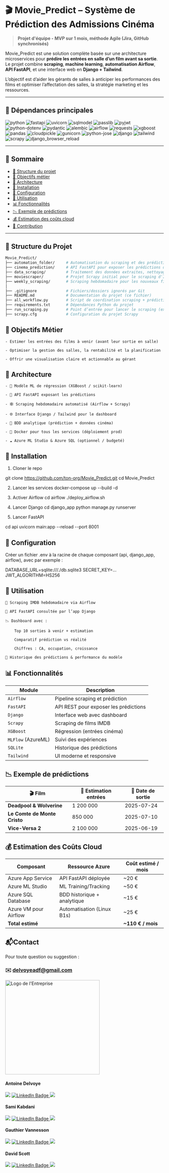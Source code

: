 # 🎬 Movie_Predict – Système de Prédiction des Admissions Cinéma

> **Projet d'équipe - MVP sur 1 mois, méthode Agile (Jira, GitHub synchronisés)**

Movie_Predict est une solution complète basée sur une architecture microservices pour **prédire les entrées en salle d’un film avant sa sortie**. Le projet combine **scraping**, **machine learning**, **automatisation Airflow**, **API FastAPI**, et une interface web en **Django + Tailwind**.

L’objectif est d’aider les gérants de salles à anticiper les performances des films et optimiser l’affectation des salles, la stratégie marketing et les ressources.

---

## 🧪 Dépendances principales

![python](https://img.shields.io/badge/python-3.11-blue.svg)
![fastapi](https://img.shields.io/badge/fastapi-0.110.2-blue.svg)
![uvicorn](https://img.shields.io/badge/uvicorn-0.29.0-blue.svg)
![sqlmodel](https://img.shields.io/badge/sqlmodel-0.0.18-blue.svg)
![passlib](https://img.shields.io/badge/passlib-1.7.4-blue.svg)
![pyjwt](https://img.shields.io/badge/pyjwt-2.8.0-blue.svg)
![python-dotenv](https://img.shields.io/badge/python--dotenv-1.0.1-blue.svg)
![pydantic](https://img.shields.io/badge/pydantic-2.7.1-blue.svg)
![alembic](https://img.shields.io/badge/alembic-1.13.1-blue.svg)
![airflow](https://img.shields.io/badge/airflow-2.9.1-blue.svg)
![requests](https://img.shields.io/badge/requests-2.32.3-blue.svg)
![xgboost](https://img.shields.io/badge/xgboost-2.0.3-blue.svg)
![pandas](https://img.shields.io/badge/pandas-2.2.2-blue.svg)
![cloudpickle](https://img.shields.io/badge/cloudpickle-3.0.0-blue.svg)
![gunicorn](https://img.shields.io/badge/gunicorn-22.0.0-blue.svg)
![python-jose](https://img.shields.io/badge/python--jose-3.3.0-blue.svg)
![django](https://img.shields.io/badge/django-5.0.6-blue.svg)
![tailwind](https://img.shields.io/badge/tailwindcss-3.4.1-blue.svg)
![scrapy](https://img.shields.io/badge/scrapy-2.12.0-blue.svg)
![django_browser_reload](https://img.shields.io/badge/django__browser__reload-1.12.1-blue.svg)

---

## 📑 Sommaire

- [📁 Structure du projet](#-structure-du-projet)
- [🎯 Objectifs métier](#-objectifs-métier)
- [🧱 Architecture](#-architecture)
- [🚀 Installation](#-installation)
- [🔧 Configuration](#-configuration)
- [🏃 Utilisation](#-utilisation)
- [📊 Fonctionnalités](#-fonctionnalités)
- [📉 Exemple de prédictions](#-exemple-de-prédictions)
- [💰 Estimation des coûts cloud](#-estimation-des-coûts-cloud)
- [🤝 Contribution](#-contribution)

---

## 📁 Structure du Projet

```bash
Movie_Predict/
├── automation_folder/     # Automatisation du scraping et des prédictions (ex: Airflow, Cron, scripts de planification)
├── cinema_prediction/     # API FastAPI pour exposer les prédictions du modèle
├── data_scraping/         # Traitement des données extraites, nettoyage, enrichissement, et feature engineering
├── moviescraper/          # Projet Scrapy initial pour le scraping d'IMDb
├── weekly_scraping/       # Scraping hebdomadaire pour les nouveaux films à prédire
│
├── .gitignore             # Fichiers/dossiers ignorés par Git
├── README.md              # Documentation du projet (ce fichier)
├── all_workflow.py        # Script de coordination scraping + prédiction (pipeline manuel ou déclenché)
├── requirements.txt       # Dépendances Python du projet
├── run_scraping.py        # Point d’entrée pour lancer le scraping (exécution directe)
├── scrapy.cfg             # Configuration du projet Scrapy

```

## 🎯 Objectifs Métier

    - Estimer les entrées des films à venir (avant leur sortie en salle)

    - Optimiser la gestion des salles, la rentabilité et la planification

    - Offrir une visualisation claire et actionnable au gérant

## 🧱 Architecture

    - 🧠 Modèle ML de régression (XGBoost / scikit-learn)

    - 🔌 API FastAPI exposant les prédictions

    - 🕸️ Scraping hebdomadaire automatisé (Airflow + Scrapy)

    - 🌐 Interface Django / Tailwind pour le dashboard

    - 💾 BDD analytique (prédiction + données cinéma)

    - 🧱 Docker pour tous les services (déploiement prod)

    - ☁️ Azure ML Studio & Azure SQL (optionnel / budgeté)

## 🚀 Installation
1. Cloner le repo

git clone https://github.com/ton-org/Movie_Predict.git
cd Movie_Predict

2. Lancer les services
docker-compose up --build -d

3. Activer Airflow
cd airflow
./deploy_airflow.sh

4. Lancer Django
cd django_app
python manage.py runserver

5. Lancer FastAPI

cd api
uvicorn main:app --reload --port 8001

## 🔧 Configuration
Créer un fichier .env à la racine de chaque composant (api, django_app, airflow), avec par exemple :

DATABASE_URL=sqlite:///./db.sqlite3
SECRET_KEY=...
JWT_ALGORITHM=HS256


## 🏃 Utilisation

    🔁 Scraping IMDB hebdomadaire via Airflow

    🧠 API FastAPI consultée par l’app Django

    📉 Dashboard avec :

        Top 10 sorties à venir + estimation

        Comparatif prédiction vs réalité

        Chiffres : CA, occupation, croissance

    🔎 Historique des prédictions & performance du modèle

## 📊 Fonctionnalités
| Module             | Description                           |
| ------------------ | ------------------------------------- |
| `Airflow`          | Pipeline scraping et prédiction       |
| `FastAPI`          | API REST pour exposer les prédictions |
| `Django`           | Interface web avec dashboard          |
| `Scrapy`           | Scraping de films IMDB                |
| `XGBoost`          | Régression (entrées cinéma)           |
| `MLFlow` (AzureML) | Suivi des expériences                 |
| `SQLite`           | Historique des prédictions            |
| `Tailwind`         | UI moderne et responsive              |

## 📉 Exemple de prédictions
| 🎬 Film                      | 🎯 Estimation entrées | 📅 Date de sortie |
| ---------------------------- | --------------------- | ----------------- |
| **Deadpool & Wolverine**     | 1 200 000             | 2025-07-24        |
| **Le Comte de Monte Cristo** | 850 000               | 2025-07-10        |
| **Vice-Versa 2**             | 2 100 000             | 2025-06-19        |

## 💰 Estimation des Coûts Cloud
| Composant             | Ressource Azure             | Coût estimé / mois |
| --------------------- | --------------------------- | ------------------ |
| Azure App Service     | API FastAPI déployée        | \~20 €             |
| Azure ML Studio       | ML Training/Tracking        | \~50 €             |
| Azure SQL Database    | BDD historique + analytique | \~15 €             |
| Azure VM pour Airflow | Automatisation (Linux B1s)  | \~25 €             |
| **Total estimé**      |                             | **\~110 € / mois** |

## 📬Contact

Pour toute question ou suggestion :

### ✉️ delvoyeadf@gmail.com  

<p align="left">
  <img src="prime_assurance/static/images/logo_entreprise.png" alt="Logo de l'Entreprise" width="300" height="auto">
</p>

<div>
<h4>Antoine Delvoye </h4>
<a href = "mailto: delvoyeadf@gmail.com"><img loading="lazy" src="https://img.shields.io/badge/Gmail-D14836?style=for-the-badge&logo=gmail&logoColor=white" target="_blank"></a>
<a href="www.linkedin.com/in/antoine-delvoye1" target="_blank">
  <img loading="lazy" src="https://img.shields.io/badge/-LinkedIn-%230077B5?style=for-the-badge&logo=linkedin&logoColor=white" alt="LinkedIn Badge" />
</a>  
<a href="https://github.com/A-Delvoye" target="_blank">
  <img loading="lazy" src="https://img.shields.io/badge/GitHub-181717?style=for-the-badge&logo=github&logoColor=white">
</a>
</div>

<div>
<h4>Sami Kabdani </h4>
<a href = "mailto: samikabdani.pro@gmail.com"><img loading="lazy" src="https://img.shields.io/badge/Gmail-D14836?style=for-the-badge&logo=gmail&logoColor=white" target="_blank"></a>
<a href="https://www.linkedin.com/in/hacene-z" target="_blank">
  <img loading="lazy" src="https://img.shields.io/badge/-LinkedIn-%230077B5?style=for-the-badge&logo=linkedin&logoColor=white" alt="LinkedIn Badge" />
</a>  
<a href="https://github.com/Sami-Kbdn" target="_blank">
  <img loading="lazy" src="https://img.shields.io/badge/GitHub-181717?style=for-the-badge&logo=github&logoColor=white">
</a>
</div>

<div>
<h4>Gauthier Vannesson </h4>
<a href = "mailto: g.vannesson@gmail.com"><img loading="lazy" src="https://img.shields.io/badge/Gmail-D14836?style=for-the-badge&logo=gmail&logoColor=white" target="_blank"></a>
<a href="https://www.linkedin.com/in/gauthier-vannesson-6444a2179/" target="_blank">
  <img loading="lazy" src="https://img.shields.io/badge/-LinkedIn-%230077B5?style=for-the-badge&logo=linkedin&logoColor=white" alt="LinkedIn Badge" />
</a>  
<a href="https://github.com/gvannesson" target="_blank">
  <img loading="lazy" src="https://img.shields.io/badge/GitHub-181717?style=for-the-badge&logo=github&logoColor=white">
</a>
</div>

<div>
<h4>David Scott </h4>
<a href = "mailto: david.scott.2875@gmail.com"><img loading="lazy" src="https://img.shields.io/badge/Gmail-D14836?style=for-the-badge&logo=gmail&logoColor=white" target="_blank"></a>
<a href="https://www.linkedin.com/in/david-scott-051a132b5/" target="_blank">
  <img loading="lazy" src="https://img.shields.io/badge/-LinkedIn-%230077B5?style=for-the-badge&logo=linkedin&logoColor=white" alt="LinkedIn Badge" />
</a>  
<a href="https://github.com/Daviddavid-sudo" target="_blank">
  <img loading="lazy" src="https://img.shields.io/badge/GitHub-181717?style=for-the-badge&logo=github&logoColor=white">
</a>
</div>